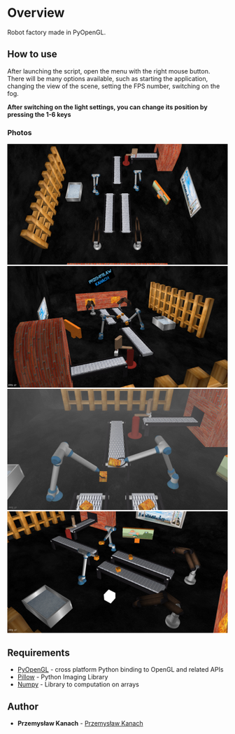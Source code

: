 # Overview

Robot factory made in PyOpenGL.

## How to use

After launching the script, open the menu with the right mouse button. There will be many options available, such as starting the application, changing the view of the scene, setting the FPS number, switching on the fog. 

**After switching on the light settings, you can change its position by pressing the 1-6 keys**

### Photos

![Photo 1](/Pictures/1.png)
![Photo 2](/Pictures/2.png)
![Photo 3](/Pictures/3.png)
![Photo 4](/Pictures/4.png)

## Requirements

* [PyOpenGL](http://pyopengl.sourceforge.net) - cross platform Python binding to OpenGL and related APIs
* [Pillow](https://pillow.readthedocs.io/en/stable/) - Python Imaging Library
* [Numpy](http://www.numpy.org) - Library to computation on arrays

## Author

* **Przemysław Kanach** - [Przemysław Kanach](https://github.com/Przemoo16)

